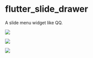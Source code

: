 # flutter_slide_drawer

A slide menu widget like QQ.

![](https://github.com/yumi0629/SlideDrawer/blob/master/slide01.gif)

![](https://github.com/yumi0629/SlideDrawer/blob/master/slide02.gif)

![](https://github.com/yumi0629/SlideDrawer/blob/master/slide03.gif)

